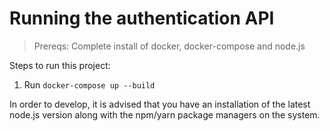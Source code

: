 # Running the authentication API


> Prereqs: Complete install of docker, docker-compose and node.js

Steps to run this project:

1. Run `docker-compose up --build`

In order to develop, it is advised that you have an installation of the latest node.js version along with the npm/yarn package managers on the system.
